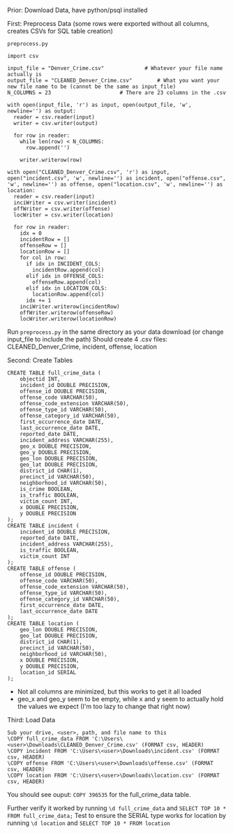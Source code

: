Prior: Download Data, have python/psql installed


First: Preprocess Data (some rows were exported without all columns, creates CSVs for SQL table creation)

`preprocess.py`
```
import csv

input_file = "Denver_Crime.csv" 			# Whatever your file name actually is
output_file = "CLEANED_Denver_Crime.csv"		# What you want your new file name to be (cannot be the same as input_file)
N_COLUMNS = 23 						# There are 23 columns in the .csv

with open(input_file, 'r') as input, open(output_file, 'w', newline='') as output:
  reader = csv.reader(input)
  writer = csv.writer(output)

  for row in reader:
    while len(row) < N_COLUMNS:
      row.append('')

    writer.writerow(row)

with open("CLEANED_Denver_Crime.csv", 'r') as input, open("incident.csv", 'w', newline='') as incident, open("offense.csv", 'w', newline='') as offense, open("location.csv", 'w', newline='') as location:
  reader = csv.reader(input)
  inciWriter = csv.writer(incident)
  offWriter = csv.writer(offense)
  locWriter = csv.writer(location)

  for row in reader:
    idx = 0
    incidentRow = []
    offenseRow = []
    locationRow = []
    for col in row:
      if idx in INCIDENT_COLS:
        incidentRow.append(col)
      elif idx in OFFENSE_COLS:
        offenseRow.append(col)
      elif idx in LOCATION_COLS:
        locationRow.append(col)
      idx += 1
    inciWriter.writerow(incidentRow)
    offWriter.writerow(offenseRow)
    locWriter.writerow(locationRow)
```

Run `preprocess.py` in the same directory as your data download (or change input_file to include the path)
Should create 4 .csv files: CLEANED_Denver_Crime, incident, offense, location

Second: Create Tables

```
CREATE TABLE full_crime_data (
    objectid INT,
    incident_id DOUBLE PRECISION,
    offense_id DOUBLE PRECISION,
    offense_code VARCHAR(50),
    offense_code_extension VARCHAR(50),
    offense_type_id VARCHAR(50),
    offense_category_id VARCHAR(50),
    first_occurrence_date DATE,
    last_occurrence_date DATE,
    reported_date DATE,
    incident_address VARCHAR(255),
    geo_x DOUBLE PRECISION,
    geo_y DOUBLE PRECISION,
    geo_lon DOUBLE PRECISION,
    geo_lat DOUBLE PRECISION,
    district_id CHAR(1),
    precinct_id VARCHAR(50),
    neighborhood_id VARCHAR(50),
    is_crime BOOLEAN,
    is_traffic BOOLEAN,
    victim_count INT,
    x DOUBLE PRECISION,
    y DOUBLE PRECISION
);
CREATE TABLE incident (
    incident_id DOUBLE PRECISION,
    reported_date DATE,
    incident_address VARCHAR(255),
    is_traffic BOOLEAN,
    victim_count INT
);
CREATE TABLE offense (
    offense_id DOUBLE PRECISION,
    offense_code VARCHAR(50),
    offense_code_extension VARCHAR(50),
    offense_type_id VARCHAR(50),
    offense_category_id VARCHAR(50),
    first_occurrence_date DATE,
    last_occurrence_date DATE
);
CREATE TABLE location (
    geo_lon DOUBLE PRECISION,
    geo_lat DOUBLE PRECISION,
    district_id CHAR(1),
    precinct_id VARCHAR(50),
    neighborhood_id VARCHAR(50),
    x DOUBLE PRECISION,
    y DOUBLE PRECISION,
    location_id SERIAL
);
```
* Not all columns are minimized, but this works to get it all loaded
* geo_x and geo_y seem to be empty, while x and y seem to actually hold the values we expect (I'm too lazy to change that right now)

Third: Load Data

```			
Sub your drive, <user>, path, and file name to this
\COPY full_crime_data FROM 'C:\Users\<user>\Downloads\CLEANED_Denver_Crime.csv' (FORMAT csv, HEADER)
\COPY incident FROM 'C:\Users\<user>\Downloads\incident.csv' (FORMAT csv, HEADER)
\COPY offense FROM 'C:\Users\<user>\Downloads\offense.csv' (FORMAT csv, HEADER)
\COPY location FROM 'C:\Users\<user>\Downloads\location.csv' (FORMAT csv, HEADER)
```

You should see ouput: `COPY 396535` for the full_crime_data table.

Further verify it worked by running `\d full_crime_data` and `SELECT TOP 10 * FROM full_crime_data;`
Test to ensure the SERIAL type works for location by running `\d location` and `SELECT TOP 10 * FROM location`
